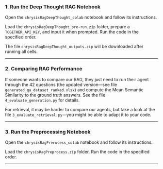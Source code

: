 ### 1. Run the Deep Thought RAG Notebook

Open the `chrysisRagDeepThought_colab` notebook and follow its instructions.

Load the `chrysisRagDeepThought_pre-run.zip` folder, prepare a `TOGETHER_API_KEY`, and input it when prompted. Run the code in the specified order.

The file `chrysisRagDeepThought_outputs.zip` will be downloaded after running all cells.

---

### 2. Comparing RAG Performance

If someone wants to compare our RAG, they just need to run their agent through the 42 questions
(the updated version—see file `generated_qa_dataset_ranked.xlsx`)
and compute the Mean Semantic Similarity to the ground truth answers. See the file `4_evaluate_generation.py` for details.

For retrieval, it may be harder to compare our agents, but take a look at the file `3_evaluate_retrieval.py`—you might be able to adapt it to your code.

---

### 3. Run the Preprocessing Notebook

Open the `chrysisRagPrerocess_colab` notebook and follow its instructions.

Load the `chrysisRagPreprocess.zip` folder. Run the code in the specified order.

---
